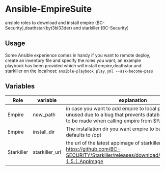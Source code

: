 # Ansible-EmpireSuite
ansible roles to download and install empire (BC-Security),deathstar(byt3bl33der)  and starkiller (BC-Security)

## Usage 
Some Ansible experience comes in handy if you want to remote deploy, create an inventory file and specify the roles you want,
an example playbook has been provided which will install empire,deathstar and starkiller on the localhost:
```ansible-playbook play.yml --ask-become-pass```


## Variables

| Role       	| variable       	| explanation                                                                                                                                             	|   	|   	|
|------------	|----------------	|---------------------------------------------------------------------------------------------------------------------------------------------------------	|---	|---	|
| Empire     	| new_path       	| in case you want to add empire to local path, currently unused due to a bug that prevents database connection to be made when calling empire from $PATH 	|   	|   	|
| Empire     	| install_dir    	| The installation dir you want empire to be installed to, defaults to /opt                                                                               	|   	|   	|
| Starkiller 	| starkiller_url 	| the url of the latest appimage of starkiller, defaults to <br>https://github.com/BC-SECURITY/Starkiller/releases/download/v1.5.1/starkiller-1.5.1.AppImage 
